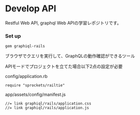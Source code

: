 # Develop API

Restful Web API, graphql Web APIの学習レポジトリです。


### Set up

```
gem graphiql-rails
```

ブラウザでクエリを実行して、GraphQLの動作確認ができるツール

APIモードでプロジェクトを立てた場合以下2点の設定が必要

config/application.rb
```
require "sprockets/railtie"
```

app/assets/config/manifest.js

```
//= link graphiql/rails/application.css
//= link graphiql/rails/application.js

```
